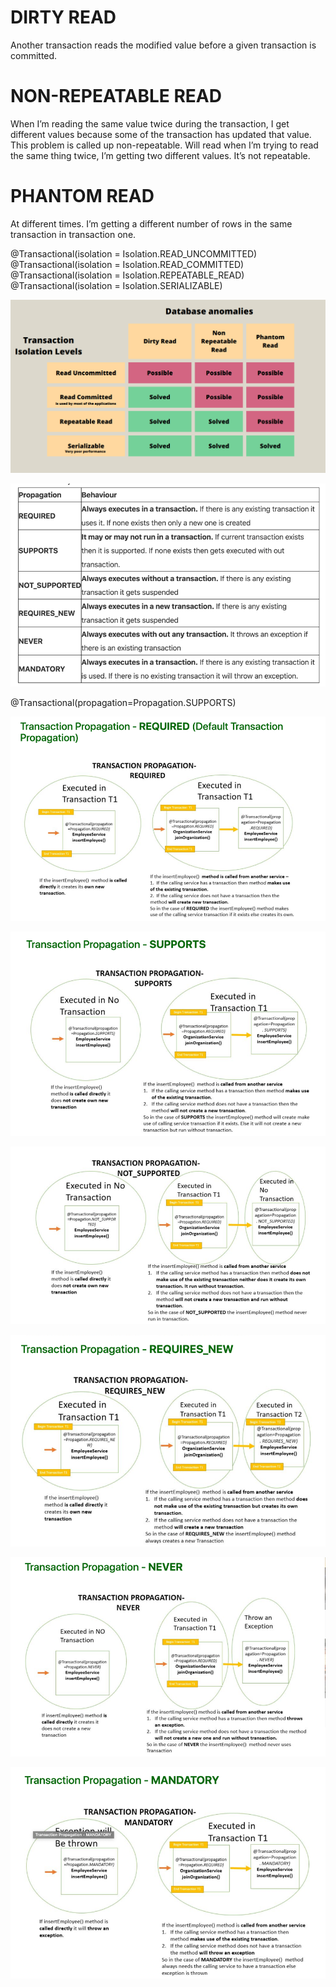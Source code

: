 # DIRTY READ

Another transaction reads the modified value before a given transaction is committed.

# NON-REPEATABLE READ

When I’m reading the same value twice during the transaction, I get different values because some of the transaction has updated that value. This problem is called up non-repeatable. Will read when I’m trying to read the same thing twice, I’m getting two different values. It’s not repeatable.

# PHANTOM READ

At different times. I’m getting a different number of rows in the same transaction in transaction one.

@Transactional(isolation = Isolation.READ_UNCOMMITTED)
@Transactional(isolation = Isolation.READ_COMMITTED)
@Transactional(isolation = Isolation.REPEATABLE_READ)
@Transactional(isolation = Isolation.SERIALIZABLE)


![img_4.png](Images/TrasactionsIsolationsLevels.png)

![img.png](Images/Propogation.png)

@Transactional(propagation=Propagation.SUPPORTS)

![img.png](Images/img.png)

![img_1.png](Images/img_1.png)

![img_2.png](Images/img_2.png)

![img_3.png](Images/img_3.png)

![img_4.png](Images/img_4.png)

![img_5.png](Images/img_5.png)